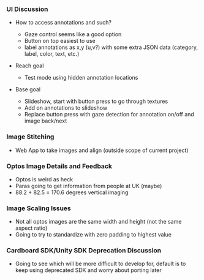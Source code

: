 ### UI Discussion
- How to access annotations and such?
  - Gaze control seems like a good option
  - Button on top easiest to use
  - label annotations as x,y (u,v?) with some extra JSON data (category, label, color, text, etc.)
  
- Reach goal
  - Test mode using hidden annotation locations
  
- Base goal
  - Slideshow, start with button press to go through textures
  - Add on annotations to slideshow
  - Replace button press with gaze detection for annotation on/off and image back/next

### Image Stitching
- Web App to take images and align (outside scope of current project)

### Optos Image Details and Feedback
- Optos is weird as heck
- Paras going to get information from people at UK (maybe)
- 88.2 + 82.5 = 170.6 degrees vertical imaging

### Image Scaling Issues
- Not all optos images are the same width and height (not the same aspect ratio)
- Going to try to standardize with zero padding to highest value

### Cardboard SDK/Unity SDK Deprecation Discussion
- Going to see which will be more difficult to develop for, default is to keep using deprecated SDK and worry about porting later
